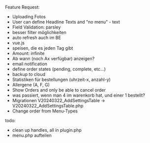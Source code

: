 Feature Request:

- Uploading Fotos
- User can define Headline Texts and "no menu" - text
- Field Validation: parsley
- besser filter möglichkeiten
- auto refresh auch im BE
- vue.js
- speisen, die es jeden Tag gibt
- Amount: infinite
- Ab wann (noch Ax verfügbar) anzeigen?
- email notification
- define order states (pending, complete, etc...)
- backup to cloud
- Statistiken für bestellungen (uhrzeit-x, anzahl-y)
- Allergene (A, F, G)
- Show Orders and only be able to cancel order
- was passiert, wenn man 4 im warenkorb hat, und einer 1 bestellt?
- Migrationen V20240322_AddSettingsTable -> V20240322_AddSettingsTable.php
- Change order from Menu-Types

todo:

- clean up handles, all in plugin.php
- menu.php aufteilen
